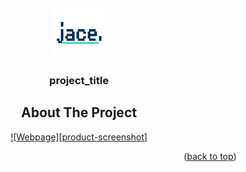 <!-- PROJECT LOGO -->
<br />
<div align="center">
  <a href="https://github.com/JasonPham2/jace-website">
    <img src="images/logo.png" alt="Logo" width="80" height="80">
  </a>

<h3 align="center">project_title</h3>
  
<!-- ABOUT THE PROJECT -->
## About The Project

[![Webpage][product-screenshot]](https://media.discordapp.net/attachments/866398765552238602/986890354844373032/unknown.png?width=1202&height=676)


<p align="right">(<a href="#top">back to top</a>)</p>
